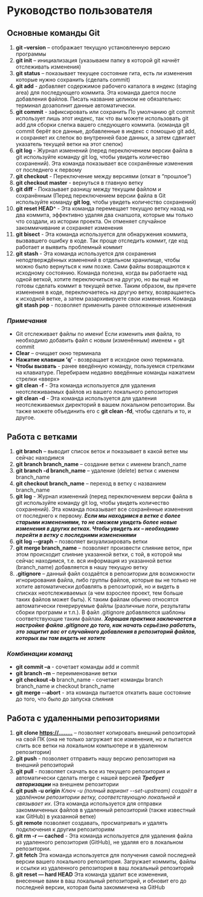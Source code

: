 # Руководство пользователя

## Основные команды Git

1. **git –version** – отображает текущую установленную версию программы
2. **git init** – инициализация (указываем папку в которой git начнёт отслеживать изменения)
3. **git status** – показывает текущее состояние гита, есть ли изменения которые нужно сохранить (сделать commit)
4. **git add** - добавляет содержимое рабочего каталога в индекс (staging area) для последующего коммита. Эта команда дается после добавления файлов. Писать название целиком не обязательно: терминал дозаполнит данные автоматически.
5. **git commit** - зафиксировать или сохранить По умолчанию git commit использует лишь этот индекс, так что вы можете использовать git add для сборки слепка вашего следующего коммита. (команда git commit берёт все данные, добавленные в индекс с помощью git add, и сохраняет их слепок во внутренней базе данных, а затем сдвигает указатель текущей ветки на этот слепок)
6. **git log** - Журнал изменений (перед переключением версии файла в git используйте команду git log, чтобы увидеть количество сохранений). Эта команда показывает все сохранённые изменения от последнего к первому
7. **git checkout** - Переключение между версиями (откат в “прошлое”)
8. **git checkout master** - вернуться в главную ветку
9. **git diff** - Показывает разницу между текущим файлом и сохранённым (Перед переключением версии файла в Git используйте команду **git log**, чтобы увидеть количество сохранений)
10. **git reset HEAD^** - Эта команда перемещает текущую ветку назад на два коммита, эффективно удаляя два снапшота, которые мы только что создали, из истории проекта. Он отменяет случайное закоммичивание и сохраняет изменения
11. **git bisect** - Эта команда используется для обнаружения коммита, вызвавшего ошибку в коде. Так проще отследить коммит, где код работает и выявить проблемный коммит
12. **git stash** - Эта команда используется для сохранения неподтверждённых изменений в отдельном хранилище, чтобы можно было вернуться к ним позже. Сами  файлы возвращаются к исходному состоянию. Команда полезна, когда вы работаете над одной веткой, хотите переключиться на другую, но вы ещё не готовы сделать коммит в текущей ветке. Таким образом, вы прячете изменения в коде, переключаетесь на другую ветку, возвращаетесь к исходной ветке, а затем разархивируете свои изменения. Команда **git stash pop** -  позволяет применить ранее отложенные изменения


### _Примечания_

* Git отслеживает файлы по имени! Если изменить имя файла, то необходимо добавить файл с новым (изменённым) именем + git commit
* **Clear** – очищает окно терминала
* **Нажатие клавиши ‘q’** - возвращает в исходное окно терминала.
* **Чтобы вызвать** - ранее введённую команду, пользуемся стрелками на клавиатуре. Перебираем недавно введённые команды нажатием стрелки «вверх»
* **git clean -f** - Эта команда используется для удаления неотслеживаемых файлов из  вашего локального репозитория
* **git clean -d** - Эта команда используется для удаления неотслеживаемых директорий в вашем локальном репозитории. Вы также можете объединить его с **git clean -fd**, чтобы сделать и то, и другое.

## Работа с ветками

1. **git branch** – выводит список веток и показывает в какой ветке мы сейчас находимся
2. **git branch branch_name** – создание ветки с именем branch_name
3. **git branch -d branch_name** – удаление (delete) ветки с именем branch_name
4. **git checkout branch_name** – переход в ветку с названием branch_name
5. **git log** - Журнал изменений (перед переключением версии файла в git используйте команду git log, чтобы увидеть количество сохранений). Эта команда показывает все сохранённые изменения от последнего к первому. _**Если мы находимся в ветке с более старыми изменениями, то не сможем увидеть более новые изменения в других ветках. Чтобы увидеть их – необходимо перейти в ветку с последними изменениями**_
6. **git log --graph** – позволяет визуализировать ветки
7. **git merge branch_name** – позволяет произвести слияние веток, при этом происходит слияние указанной ветки, с той, в которой мы сейчас находимся, т.е. вся информация из указанной ветки (branch_name) добавляется в нашу текущую ветку
8. **.gitignore** – данный файл создаётся в репозитории для возможности игнорирования файла, либо группы файлов, которые вы не только не хотите автоматически добавлять в репозиторий, но и видеть в списках неотслеживаемых (а чем взрослее проект, тем больше таких файлов может быть). К таким файлам обычно относятся автоматически генерируемые файлы (различные логи, результаты сборки программ и т.п.). В файл .gitignore добавляются шаблоны соответствующие таким файлам. _**Хорошая практика заключается в настройке файла .gitignore до того, как начать серьёзно работать, это защитит вас от случайного добавления в репозиторий файлов, которых вы там видеть не хотите**_

### _Комбинации команд_

* **git commit –a**  -  сочетает команды add и commit
* **git branch –m** – переименование ветки
* **git checkout –b**  branch_name  -  сочетает команды branch branch_name и checkout branch_name
* **git merge --abort** - эта команда пытается откатить ваше состояние до того, что было до запуска слияния

## Работа с удаленными репозиториями

1. **git clone <https://........>** – позволяет копировать внешний репозиторий на свой ПК (она не только загружает все изменения, но и пытается слить все ветки на локальном компьютере и в удаленном репозитории)
2. **git push** - позволяет отправить нашу версию репозитория на внешний репозиторий
3. **git pull** - позволяет скачать все из текущего репозитория и автоматически сделать merge с нашей версией _**Требует авторизации**_ на внешнем репозитории
4. **git push -u origin** _Ключ -u (полный вариант --set-upstream) создаёт в удалённом репозитории ветку, соответствующую локальной и связывает их_. (Эта команда используется для отправки закоммиченных файлов в удаленный репозиторий (также известный как GitHub) в указанной ветке)
5. **git remote** позволяет создавать, просматривать и удалять подключения к другим репозиториям
6. **git rm -r — cached** - Эта команда используется для удаления файла из удаленного репозитория (GitHub), не удаляя его в локальном репозитории.
7. **git fetch** Эта команда используется для получения самой последней версии вашего локального репозитория. Загружает коммиты, файлы и ссылки из удаленного репозитория в ваш локальный репозиторий
8. **git reset — hard HEAD** Эта команда удалит все изменения, внесенные вами в ваш локальный репозиторий, и обновит его до последней версии, которая была закоммичена на GitHub
